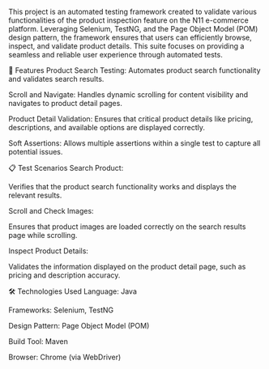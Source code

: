 This project is an automated testing framework created to validate various functionalities of the product inspection feature on the N11 e-commerce platform. Leveraging Selenium, TestNG, and the Page Object Model (POM) design pattern, the framework ensures that users can efficiently browse, inspect, and validate product details. This suite focuses on providing a seamless and reliable user experience through automated tests.

🚀 Features
Product Search Testing: Automates product search functionality and validates search results.

Scroll and Navigate: Handles dynamic scrolling for content visibility and navigates to product detail pages.

Product Detail Validation: Ensures that critical product details like pricing, descriptions, and available options are displayed correctly.

Soft Assertions: Allows multiple assertions within a single test to capture all potential issues.

📋 Test Scenarios
Search Product:

Verifies that the product search functionality works and displays the relevant results.

Scroll and Check Images:

Ensures that product images are loaded correctly on the search results page while scrolling.

Inspect Product Details:

Validates the information displayed on the product detail page, such as pricing and description accuracy.

🛠️ Technologies Used
Language: Java

Frameworks: Selenium, TestNG

Design Pattern: Page Object Model (POM)

Build Tool: Maven

Browser: Chrome (via WebDriver)
